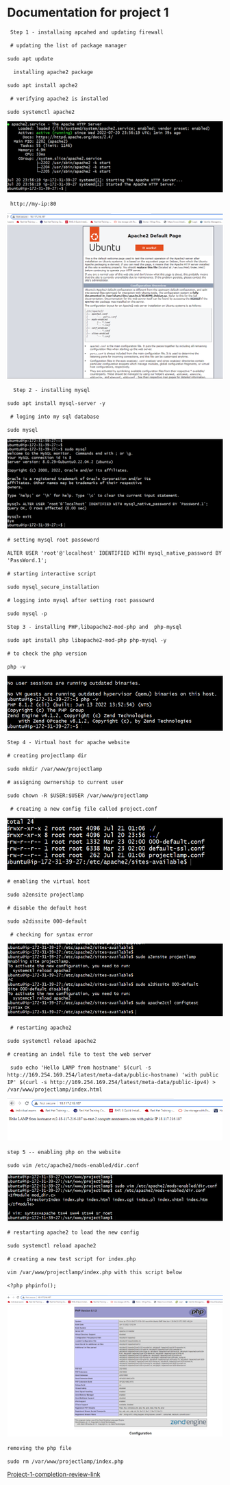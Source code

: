 # Documentation for project 1

` Step 1 - installaing apcahed and updating firewall`

` # updating the list of package manager`

`sudo apt update`

`  installing apache2 package`

`sudo apt install apche2`

` # verifying apache2 is installed`

`sudo systemctl apache2`

![project image](./images/Project1-Image1-systemctl-status-apache2.PNG)

` http://my-ip:80`

![project image](./images/Project1-Image2-apache-default-page.PNG)

`  Step 2 - installing mysql`

` sudo apt install mysql-server -y `

` # loging into my sql database`

` sudo mysql `

![project image](./images/Project1-Image3-mysql-passoword.PNG)



` # setting mysql root passoword `

` ALTER USER 'root'@'localhost' IDENTIFIED WITH mysql_native_password BY 'PassWord.1'; `

` # starting interactive script `

` sudo mysql_secure_installation `

` # logging into mysql after setting root passowrd `

` sudo mysql -p `

` Step 3 - installing PHP,libapache2-mod-php and  php-mysql `

` sudo apt install php libapache2-mod-php php-mysql -y `

` # to check the php version `

` php -v ` 

![project image](./images/project-1-image-4-php-version.PNG)

` Step 4 - Virtual host for apache website `

` # creating projectlamp dir `

`sudo mkdir /var/www/projectlamp`

` # assigning owrnership to current user `

` sudo chown -R $USER:$USER /var/www/projectlamp `

` # creating a new config file called project.conf` 

![project image](./images/project-1-image-5-projectlamp-conf.PNG)

` # enabling the virtual host `

` sudo a2ensite projectlamp `

` # disable the default host `

` sudo a2dissite 000-default `

` # checking for syntax error`

![project image](./images/project-1-image-6-ena-disab-configtest.PNG)

` # restarting apache2`

` sudo systemctl reload apache2 `

` # creating an indel file to test the web server `

` sudo echo 'Hello LAMP from hostname' $(curl -s http://169.254.169.254/latest/meta-data/public-hostname) 'with public IP' $(curl -s http://169.254.169.254/latest/meta-data/public-ipv4) > /var/www/projectlamp/index.html` 


![project image](./images/project-1-image-7-new-website-test-page.PNG)


` step 5 -- enabling php on the website `

` sudo vim /etc/apache2/mods-enabled/dir.conf `

![project image](./images/project-1-image-8-mods-enable-dir-conf.PNG)


` # restarting apache2 to load the new config `

` sudo systemctl reload apache2 `

` # creating a new test script for index.php `

`vim /var/www/projectlamp/index.php with this script below `

` <?php
phpinfo(); `

![project image](./images/project-1-image-9-new-php-test-page.PNG)


` removing the php file `

` sudo rm /var/www/projectlamp/index.php `


[Project-1-completion-review-link](https://github.com/babalola1234/project-1.git)














